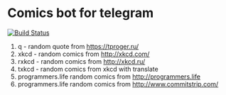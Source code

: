 # Comics bot for telegram

[![Build Status](https://travis-ci.org/andriyor/comics-bot.svg?branch=master)](https://travis-ci.org/andriyor/comics-bot)

1. q - random quote from https://tproger.ru/
2. xkcd - random comics from http://xkcd.com/
3. rxkcd - random comics from http://xkcd.ru/
4. txkcd - random comics from xkcd with translate
5. programmers.life random comics from http://programmers.life
6. programmers.life random comics from http://www.commitstrip.com/
